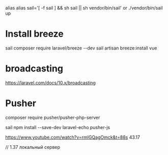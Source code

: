 alias alias sail='[ -f sail ] && sh sail || sh vendor/bin/sail'
or
./vendor/bin/sail up

# Install breeze
sail composer require laravel/breeze --dev
sail artisan breeze:install vue

# broadcasting
https://laravel.com/docs/10.x/broadcasting

# Pusher
composer require pusher/pusher-php-server

sail npm install --save-dev laravel-echo pusher-js


https://www.youtube.com/watch?v=rmlGQagOmck&t=88s
43.17

// 1.37 локальный сервер
